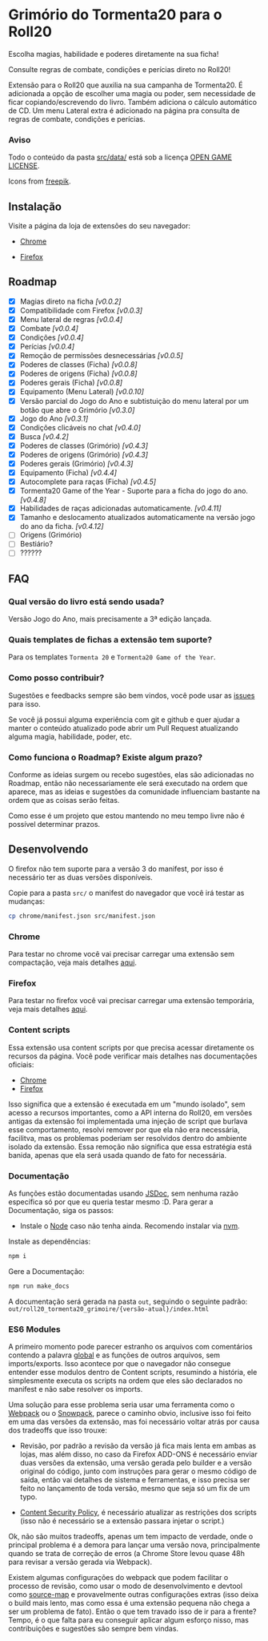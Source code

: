 # Grimório do Tormenta20 para o Roll20

Escolha magias, habilidade e poderes diretamente na sua ficha!

Consulte regras de combate, condições e perícias direto no Roll20!

Extensão para o Roll20 que auxilia na sua campanha de Tormenta20.
É adicionada a opção de escolher uma magia ou poder, sem necessidade de ficar copiando/escrevendo do livro. Também adiciona o cálculo automático de CD.
Um menu Lateral extra é adicionado na página pra consulta de regras de combate, condições e perícias.

### Aviso

Todo o conteúdo da pasta [src/data/](src/data/) está sob a licença [OPEN GAME LICENSE](OPEN_GAME_LICENSE).

Icons from [freepik](https://www.freepik.com).

## Instalação

Visite a página da loja de extensões do seu navegador:

- [Chrome](https://chrome.google.com/webstore/detail/roll20-grim%C3%B3rio-do-tormen/lplnbanhibpehlmiiakcacambjleeeng)

- [Firefox](https://addons.mozilla.org/pt-BR/firefox/addon/roll20-grim%C3%B3rio-do-tormenta20/)

## Roadmap

- [x] Magias direto na ficha _[v0.0.2]_
- [x] Compatibilidade com Firefox _[v0.0.3]_
- [x] Menu lateral de regras _[v0.0.4]_
- [x] Combate _[v0.0.4]_
- [x] Condições _[v0.0.4]_
- [x] Perícias _[v0.0.4]_
- [x] Remoção de permissões desnecessárias _[v0.0.5]_
- [x] Poderes de classes (Ficha) _[v0.0.8]_
- [x] Poderes de origens (Ficha) _[v0.0.8]_
- [x] Poderes gerais (Ficha) _[v0.0.8]_
- [x] Equipamento (Menu Lateral) _[v0.0.10]_
- [x] Versão parcial do Jogo do Ano e subtistuição do menu lateral por um botão que abre o Grimório _[v0.3.0]_
- [x] Jogo do Ano _[v0.3.1]_
- [x] Condições clicáveis no chat _[v0.4.0]_
- [x] Busca _[v0.4.2]_
- [x] Poderes de classes (Grimório) _[v0.4.3]_
- [x] Poderes de origens (Grimório) _[v0.4.3]_
- [x] Poderes gerais (Grimório) _[v0.4.3]_
- [x] Equipamento (Ficha) _[v0.4.4]_
- [x] Autocomplete para raças (Ficha) _[v0.4.5]_
- [x] Tormenta20 Game of the Year - Suporte para a ficha do jogo do ano. _[v0.4.8]_
- [x] Habilidades de raças adicionadas automaticamente. _[v0.4.11]_
- [x] Tamanho e deslocamento atualizados automaticamente na versão jogo do ano da ficha. _[v0.4.12]_
- [ ] Origens (Grimório)
- [ ] Bestiário?
- [ ] ??????

## FAQ

### Qual versão do livro está sendo usada?

Versão Jogo do Ano, mais precisamente a 3ª edição lançada.

### Quais templates de fichas a extensão tem suporte?

Para os templates `Tormenta 20` e `Tormenta20 Game of the Year`.

### Como posso contribuir?

Sugestões e feedbacks sempre são bem vindos, você pode usar as [issues](https://github.com/pyanderson/roll20_tormenta20_grimoire/issues) para isso.

Se você já possui alguma experiência com git e github e quer ajudar a manter o conteúdo atualizado pode abrir um Pull Request atualizando alguma magia, habilidade, poder, etc.

### Como funciona o Roadmap? Existe algum prazo?

Conforme as ideias surgem ou recebo sugestões, elas são adicionadas no Roadmap, então não necessariamente ele será executado na ordem que aparece, mas as ideias e sugestões da comunidade influenciam bastante na ordem que as coisas serão feitas.

Como esse é um projeto que estou mantendo no meu tempo livre não é possível determinar prazos.

## Desenvolvendo

O firefox não tem suporte para a versão 3 do manifest, por isso é necessário ter as duas versões disponíveis.

Copie para a pasta `src/` o manifest do navegador que você irá testar as mudanças:

```bash
cp chrome/manifest.json src/manifest.json
```

### Chrome

Para testar no chrome você vai precisar carregar uma extensão sem compactação, veja mais detalhes [aqui](https://developer.chrome.com/docs/extensions/mv3/getstarted/development-basics/#load-unpacked).

### Firefox

Para testar no firefox você vai precisar carregar uma extensão temporária, veja mais detalhes [aqui](https://developer.mozilla.org/en-US/docs/Mozilla/Add-ons/WebExtensions/Your_first_WebExtension#installing).

### Content scripts

Essa extensão usa content scripts por que precisa acessar diretamente os recursos da página. Você pode verificar mais detalhes nas documentações oficiais:

- [Chrome](https://developer.chrome.com/docs/extensions/mv3/content_scripts/)
- [Firefox](https://developer.mozilla.org/en-US/docs/Mozilla/Add-ons/WebExtensions/Content_scripts)

Isso significa que a extensão é executada em um "mundo isolado", sem acesso a recursos importantes, como a API interna do Roll20, em versões antigas da extensão foi implementada uma injeção de script que burlava esse comportamento, resolvi remover por que ela não era necessária, facilitva, mas os problemas poderiam ser resolvidos dentro do ambiente isolado da extensão. Essa remoção não significa que essa estratégia está banida, apenas que ela será usada quando de fato for necessária.

### Documentação

As funções estão documentadas usando [JSDoc](https://jsdoc.app/), sem nenhuma razão específica só por que eu queria testar mesmo :D. Para gerar a Documentação, siga os passos:

- Instale o [Node](https://github.com/nodejs/node/tree/main#download) caso não tenha ainda. Recomendo instalar via [nvm](https://github.com/nvm-sh/nvm#installing-and-updating).

Instale as dependências:

```bash
npm i
```

Gere a Documentação:

```bash
npm run make_docs
```

A documentação será gerada na pasta `out`, seguindo o seguinte padrão: `out/roll20_tormenta20_grimoire/{versão-atual}/index.html`

### ES6 Modules

A primeiro momento pode parecer estranho os arquivos com comentários contendo a palavra [global](https://eslint.org/docs/latest/use/configure/language-options#specifying-globals) e as funções de outros arquivos, sem imports/exports. Isso acontece por que o navegador não consegue entender esse modulos dentro de Content scripts, resumindo a história, ele simplesmente executa os scripts na ordem que eles são declarados no manifest e não sabe resolver os imports.

Uma solução para esse problema seria usar uma ferramenta como o [Webpack](https://webpack.js.org/concepts/) ou o [Snowpack](https://www.snowpack.dev/), parece o caminho obvio, inclusive isso foi feito em uma das versões da extensão, mas foi necessário voltar atrás por causa dos tradeoffs que isso trouxe:

- Revisão, por padrão a revisão da versão já fica mais lenta em ambas as lojas, mas além disso, no caso da Firefox ADD-ONS é necessário enviar duas versões da extensão, uma versão gerada pelo builder e a versão original do código, junto com instruções para gerar o mesmo código de saída, então vai detalhes de sistema e ferramentas, e isso precisa ser feito no lançamento de toda versão, mesmo que seja só um fix de um typo.

- [Content Security Policy](https://developer.chrome.com/docs/extensions/mv3/manifest/content_security_policy/), é necessário atualizar as restrições dos scripts (isso não é necessário se a extensão passara injetar o script.)


Ok, não são muitos tradeoffs, apenas um tem impacto de verdade, onde o principal problema é a demora para lançar uma versão nova, principalmente quando se trata de correção de erros (a Chrome Store levou quase 48h para revisar a versão gerada via Webpack).

Existem algumas configurações do webpack que podem facilitar o processo de revisão, como usar o modo de desenvolvimento e devtool como [source-map](https://webpack.js.org/configuration/devtool/) e provavelmente outras configurações extras (isso deixa o build mais lento, mas como essa é uma extensão pequena não chega a ser um problema de fato). Então o que tem travado isso de ir para a frente? Tempo, é o que falta para eu conseguir aplicar algum esforço nisso, mas contribuições e sugestões são sempre bem vindas.

